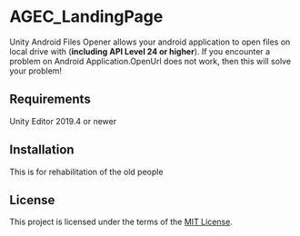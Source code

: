 # AGEC_LandingPage
 Unity Android Files Opener allows your android application to open files on local drive with (**including API Level 24 or higher**).
 If you encounter a problem on Android Application.OpenUrl does not work, then this will solve your problem!

## Requirements
 Unity Editor 2019.4 or newer

## Installation
 This is for rehabilitation of the old people


## License
This project is licensed under the terms of the [MIT License](https://opensource.org/licenses/MIT).
